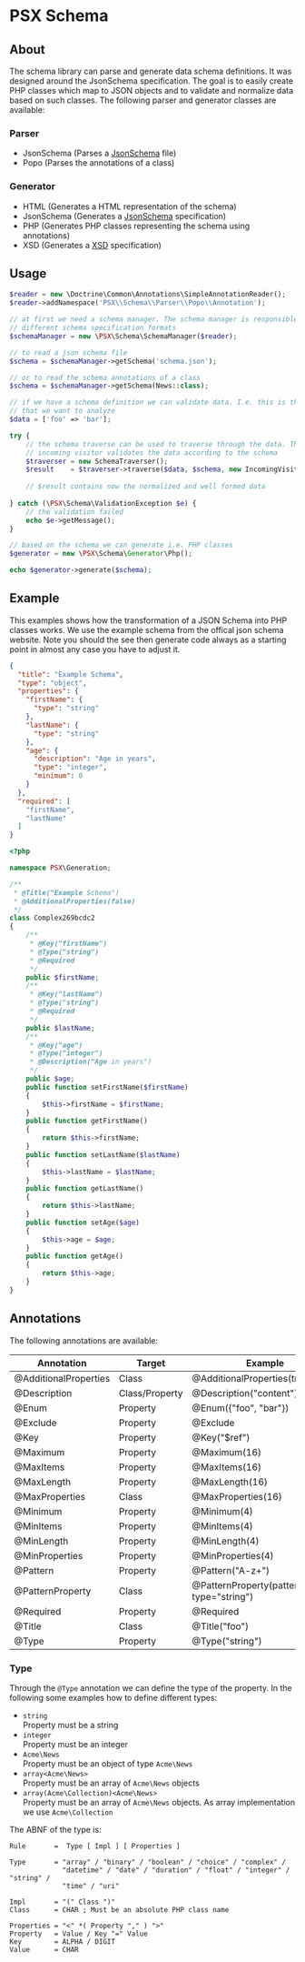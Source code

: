 PSX Schema
===

## About

The schema library can parse and generate data schema definitions. It was 
designed around the JsonSchema specification. The goal is to easily create PHP 
classes which map to JSON objects and to validate and normalize data based on
such classes. The following parser and generator classes are available:

### Parser

- JsonSchema (Parses a [JsonSchema](http://json-schema.org/) file)
- Popo (Parses the annotations of a class)

### Generator

- HTML (Generates a HTML representation of the schema)
- JsonSchema (Generates a [JsonSchema](http://json-schema.org/) specification)
- PHP (Generates PHP classes representing the schema using annotations)
- XSD (Generates a [XSD](https://www.w3.org/TR/xmlschema-0/) specification)

## Usage

```php
$reader = new \Doctrine\Common\Annotations\SimpleAnnotationReader();
$reader->addNamespace('PSX\\Schema\\Parser\\Popo\\Annotation');

// at first we need a schema manager. The schema manager is responsible to read
// different schema specification formats
$schemaManager = new \PSX\Schema\SchemaManager($reader);

// to read a json schema file
$schema = $schemaManager->getSchema('schema.json');

// or to read the schema annotations of a class
$schema = $schemaManager->getSchema(News::class);

// if we have a schema definition we can validate data. I.e. this is the data 
// that we want to analyze
$data = ['foo' => 'bar'];

try {
    // the schema traverse can be used to traverse through the data. The 
    // incoming visitor validates the data according to the schema
    $traverser = new SchemaTraverser();
    $result    = $traverser->traverse($data, $schema, new IncomingVisitor());
    
    // $result contains now the normalized and well formed data
    
} catch (\PSX\Schema\ValidationException $e) {
    // the validation failed
    echo $e->getMessage();
}

// based on the schema we can generate i.e. PHP classes
$generator = new \PSX\Schema\Generator\Php();

echo $generator->generate($schema);

```

## Example

This examples shows how the transformation of a JSON Schema into PHP classes 
works. We use the example schema from the offical json schema website. Note you 
should the see then generate code always as a starting point in almost any case 
you have to adjust it.

```json
{
  "title": "Example Schema",
  "type": "object",
  "properties": {
    "firstName": {
      "type": "string"
    },
    "lastName": {
      "type": "string"
    },
    "age": {
      "description": "Age in years",
      "type": "integer",
      "minimum": 0
    }
  },
  "required": [
    "firstName",
    "lastName"
  ]
}
```

```php
<?php

namespace PSX\Generation;

/**
 * @Title("Example Schema")
 * @AdditionalProperties(false)
 */
class Complex269bcdc2
{
    /**
     * @Key("firstName")
     * @Type("string")
     * @Required
     */
    public $firstName;
    /**
     * @Key("lastName")
     * @Type("string")
     * @Required
     */
    public $lastName;
    /**
     * @Key("age")
     * @Type("integer")
     * @Description("Age in years")
     */
    public $age;
    public function setFirstName($firstName)
    {
        $this->firstName = $firstName;
    }
    public function getFirstName()
    {
        return $this->firstName;
    }
    public function setLastName($lastName)
    {
        $this->lastName = $lastName;
    }
    public function getLastName()
    {
        return $this->lastName;
    }
    public function setAge($age)
    {
        $this->age = $age;
    }
    public function getAge()
    {
        return $this->age;
    }
}
```

## Annotations

The following annotations are available:

| Annotation            | Target         | Example                                         |
|-----------------------|----------------|-------------------------------------------------|
| @AdditionalProperties | Class          | @AdditionalProperties(true)                     |
| @Description          | Class/Property | @Description("content")                         |
| @Enum                 | Property       | @Enum({"foo", "bar"})                           |
| @Exclude              | Property       | @Exclude                                        |
| @Key                  | Property       | @Key("$ref")                                    |
| @Maximum              | Property       | @Maximum(16)                                    |
| @MaxItems             | Property       | @MaxItems(16)                                   |
| @MaxLength            | Property       | @MaxLength(16)                                  |
| @MaxProperties        | Class          | @MaxProperties(16)                              |
| @Minimum              | Property       | @Minimum(4)                                     |
| @MinItems             | Property       | @MinItems(4)                                    |
| @MinLength            | Property       | @MinLength(4)                                   |
| @MinProperties        | Property       | @MinProperties(4)                               |
| @Pattern              | Property       | @Pattern("A-z+")                                |
| @PatternProperty      | Class          | @PatternProperty(pattern="^foo", type="string") |
| @Required             | Property       | @Required                                       |
| @Title                | Class          | @Title("foo")                                   |
| @Type                 | Property       | @Type("string")                                 |

### Type

Through the `@Type` annotation we can define the type of the property. In the 
following some examples how to define different types:

- `string`  
  Property must be a string
- `integer`  
  Property must be an integer
- `Acme\News`  
  Property must be an object of type `Acme\News`
- `array<Acme\News>`  
  Property must be an array of `Acme\News` objects
- `array(Acme\Collection)<Acme\News>`  
  Property must be an array of `Acme\News` objects. As array implementation we
  use `Acme\Collection`

The ABNF of the type is:

```text
Rule       =  Type [ Impl ] [ Properties ]

Type       = "array" / "binary" / "boolean" / "choice" / "complex" / 
             "datetime" / "date" / "duration" / "float" / "integer" / "string" / 
             "time" / "uri"

Impl       = "(" Class ")" 
Class      = CHAR ; Must be an absolute PHP class name

Properties = "<" *( Property "," ) ">"
Property   = Value / Key "=" Value
Key        = ALPHA / DIGIT
Value      = CHAR
```
